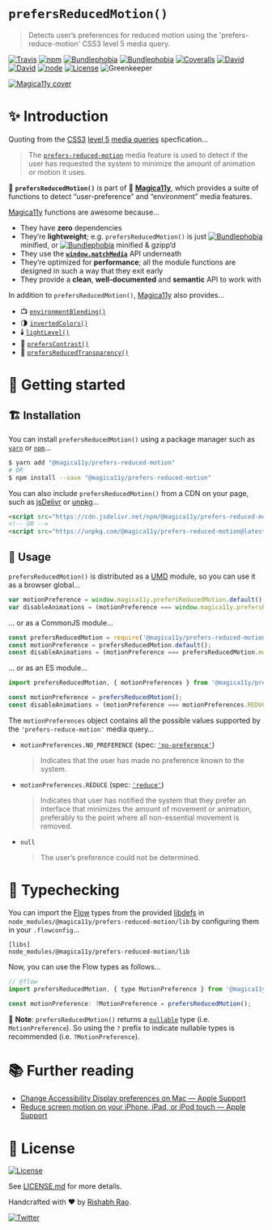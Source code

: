 `prefersReducedMotion()`
========================
> Detects user’s preferences for reduced motion using the 'prefers-reduce-motion' CSS3 level 5 media query.

[![Travis](https://img.shields.io/travis/com/magica11y/prefers-reduced-motion.svg?style=for-the-badge)](https://travis-ci.com/magica11y/prefers-reduced-motion)
[![npm](https://img.shields.io/npm/v/@magica11y/prefers-reduced-motion.svg?style=for-the-badge "NPM")](https://www.npmjs.com/package/@magica11y/prefers-reduced-motion)
[![Bundlephobia](https://img.shields.io/bundlephobia/min/@magica11y/prefers-reduced-motion.svg?style=for-the-badge "Bundle size (minified)")](https://bundlephobia.com/result?p=@magica11y/prefers-reduced-motion)
[![Bundlephobia](https://img.shields.io/bundlephobia/minzip/@magica11y/prefers-reduced-motion.svg?style=for-the-badge "Bundle size (minified+gzipped)")](https://bundlephobia.com/result?p=@magica11y/prefers-reduced-motion)
[![Coveralls](https://img.shields.io/coveralls/magica11y/prefers-reduced-motion.svg?style=for-the-badge "Test coverage status")](https://coveralls.io/r/magica11y/prefers-reduced-motion)
[![David](https://img.shields.io/david/magica11y/prefers-reduced-motion.svg?style=for-the-badge "Dependencies")](https://david-dm.org/magica11y/prefers-reduced-motion)
[![David](https://img.shields.io/david/dev/magica11y/prefers-reduced-motion.svg?style=for-the-badge "Dev Dependencies")](https://david-dm.org/magica11y/prefers-reduced-motion?type=dev)
[![node](https://img.shields.io/node/v/@magica11y/prefers-reduced-motion.svg?style=for-the-badge "Node engine")](https://www.npmjs.com/package/@magica11y/prefers-reduced-motion)
[![License](https://img.shields.io/github/license/magica11y/prefers-reduced-motion.svg?style=for-the-badge "MIT license")](LICENSE.md)
![Greenkeeper](https://badges.greenkeeper.io/magica11y/prefers-reduced-motion.svg?style=flat-square "Greenkeeper")

[![Magica11y cover](https://cdn.jsdelivr.net/gh/magica11y/cauldron@1.0.7/assets/Magica11y-cover.jpg "Magica11y cover")](https://magica11y.github.io)


# :sparkles: Introduction

Quoting from the [CSS3](https://developer.mozilla.org/en-US/docs/Web/CSS/CSS3) [level 5](https://drafts.csswg.org/mediaqueries-5)
[media queries](https://developer.mozilla.org/en-US/docs/Web/CSS/Media_Queries) specfication…

> The [`prefers-reduced-motion`](https://drafts.csswg.org/mediaqueries-5/#prefers-reduced-motion) media feature
> is used to detect if the user has requested the system to minimize the amount of animation or motion it uses.

:roller_coaster: **`prefersReducedMotion()`** is part of :crystal_ball: [**Magica11y**](https://magica11y.github.io),
which provides a suite of functions to detect “user-preference” and “environment” media features.

[Magica11y](https://magica11y.github.io) functions are awesome because…
  * They have **zero** dependencies
  * They’re **lightweight**; e.g. `prefersReducedMotion()` is just [![Bundlephobia](https://img.shields.io/bundlephobia/min/@magica11y/prefers-reduced-motion.svg?style=flat-square&label "Bundle size (minified)")](https://bundlephobia.com/result?p=@magica11y/prefers-reduced-motion) minified, or [![Bundlephobia](https://img.shields.io/bundlephobia/minzip/@magica11y/prefers-reduced-motion.svg?style=flat-square&label "Bundle size (minified+gzipped)")](https://bundlephobia.com/result?p=@magica11y/prefers-reduced-motion) minified & gzipp’d
  * They use the **[`window.matchMedia`](https://developer.mozilla.org/docs/Web/API/Window/matchMedia)** API underneath
  * They’re optimized for **performance**; all the module functions are designed in such a way that they exit early
  * They provide a **clean**, **well-documented** and **semantic** API to work with

In addition to `prefersReducedMotion()`, [Magica11y](https://magica11y.github.io) also provides…

  * :tv: [`environmentBlending()`](https://github.com/magica11y/environment-blending)
  * :last_quarter_moon: [`invertedColors()`](https://github.com/magica11y/inverted-colors)
  * :candle: [`lightLevel()`](https://github.com/magica11y/light-level)
  * :high_brightness: [`prefersContrast()`](https://github.com/magica11y/prefers-contrast)
  * :gem: [`prefersReducedTransparency()`](https://github.com/magica11y/prefers-reduced-transparency)

# :rocket: Getting started

## :building_construction: Installation

You can install `prefersReducedMotion()` using a package manager such as [`yarn`](https://yarnpkg.com/en/package/@magica11y/prefers-reduced-motion) or [`npm`](https://www.npmjs.com/package/@magica11y/prefers-reduced-motion)…

```sh
$ yarn add "@magica11y/prefers-reduced-motion"
# OR
$ npm install --save "@magica11y/prefers-reduced-motion"
```

You can also include `prefersReducedMotion()` from a CDN on your page, such as [jsDelivr](https://www.jsdelivr.com/package/npm/@magica11y/prefers-reduced-motion) or [unpkg](https://unpkg.com/@magica11y/prefers-reduced-motion)…

```html
<script src="https://cdn.jsdelivr.net/npm/@magica11y/prefers-reduced-motion@latest/dist/magica11y.prefersReducedMotion.min.js"></script>
<!-- OR -->
<script src="https://unpkg.com/@magica11y/prefers-reduced-motion@latest/dist/magica11y.prefersReducedMotion.js"></script>
```

## :game_die: Usage

`prefersReducedMotion()` is distributed as a [UMD](https://github.com/umdjs/umd) module, so you can use it as a browser global…

```js
var motionPreference = window.magica11y.prefersReducedMotion.default();
var disableAnimations = (motionPreference === window.magica11y.prefersReducedMotion.motionPreferences.REDUCE);
```

… or as a CommonJS module…

```js
const prefersReducedMotion = require('@magica11y/prefers-reduced-motion');
const motionPreference = prefersReducedMotion.default();
const disableAnimations = (motionPreference === prefersReducedMotion.motionPreferences.REDUCE);
```

… or as an ES module…

```js
import prefersReducedMotion, { motionPreferences } from '@magica11y/prefers-reduced-motion';

const motionPreference = prefersReducedMotion();
const disableAnimations = (motionPreference === motionPreferences.REDUCE);
```

The `motionPreferences` object contains all the possible values supported by the `'prefers-reduce-motion'` media query…

* `motionPreferences.NO_PREFERENCE` (spec: [`'no-preference'`](https://drafts.csswg.org/mediaqueries-5/#valdef-media-prefers-reduced-motion-no-preference))
  > Indicates that the user has made no preference known to the system.
* `motionPreferences.REDUCE` (spec: [`'reduce'`](https://drafts.csswg.org/mediaqueries-5/#valdef-media-prefers-reduced-motion-reduce))
  > Indicates that user has notified the system that they prefer an interface that minimizes the amount of movement or animation,
  > preferably to the point where all non-essential movement is removed.
* `null`
  > The user’s preference could not be determined.


# :checkered_flag: Typechecking

You can import the [Flow](https://flow.org) types from the provided [libdefs](https://flow.org/en/docs/libdefs)
in `node_modules/@magica11y/prefers-reduced-motion/lib` by configuring them in your `.flowconfig`…

```
[libs]
node_modules/@magica11y/prefers-reduced-motion/lib
```

Now, you can use the Flow types as follows…

```js
// @flow
import prefersReducedMotion, { type MotionPreference } from '@magica11y/prefers-reduced-motion';

const motionPreference: ?MotionPreference = prefersReducedMotion();
```

:tophat: **Note**: `prefersReducedMotion()` returns a [`nullable`](https://flow.org/en/docs/types/primitives/#toc-null-and-void)
type (i.e. `MotionPreference`). So using the `?` prefix to indicate nullable types is recommended (i.e. `?MotionPreference`).


# :books: Further reading

* [Change Accessibility Display preferences on Mac — Apple Support](https://support.apple.com/guide/mac-help/unac089/mac)
* [Reduce screen motion on your iPhone, iPad, or iPod touch — Apple Support](https://support.apple.com/en-lamr/HT202655)


# :scroll: License

[![License](https://img.shields.io/github/license/magica11y/magica11y.svg?style=for-the-badge "MIT license")](LICENSE.md)

See [LICENSE.md](LICENSE.md) for more details.

Handcrafted with :heart: by [Rishabh Rao](https://github.com/rishabhsrao).

[![Twitter](https://img.shields.io/twitter/follow/rishabhsrao.svg?style=social)](https://twitter.com/rishabhsrao)
